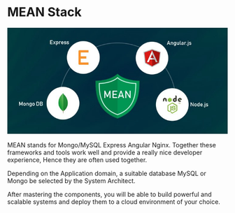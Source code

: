 # MEAN Stack

<img src="/assets/mean.jpeg">

MEAN stands for Mongo/MySQL Express Angular Nginx.
Together these frameworks and tools work well and provide a really nice developer experience, 
Hence they are often used together.

Depending on the Application domain, a suitable database MySQL or Mongo be selected by the System Architect.

After mastering the components, you will be able to build powerful and scalable systems and deploy them to a cloud environment of your choice.